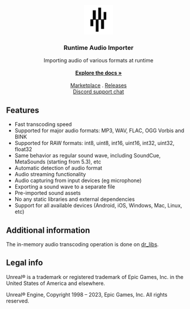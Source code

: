 <br/>
<p align="center">
  <a href="https://github.com/gtreshchev/RuntimeAudioImporter">
    <img src="Resources/Icon128.png" alt="Logo" width="80" height="80">
  </a>

<h3 align="center">Runtime Audio Importer</h3>

  <p align="center">
    Importing audio of various formats at runtime
    <br/>
    <br/>
    <a href="https://github.com/gtreshchev/RuntimeAudioImporter/wiki"><strong>Explore the docs »</strong></a>
    <br/>
    <br/>
    <a href="https://unrealengine.com/marketplace/product/runtime-audio-importer">Marketplace</a>
    .
    <a href="https://github.com/gtreshchev/RuntimeAudioImporter/releases">Releases</a>
    <br/>
    <a href="https://discord.gg/s3e53uByCq">Discord support chat</a>
  </p>

## Features

- Fast transcoding speed
- Supported for major audio formats: MP3, WAV, FLAC, OGG Vorbis and BINK
- Supported for RAW formats: int8, uint8, int16, uint16, int32, uint32, float32
- Same behavior as regular sound wave, including SoundCue, MetaSounds (starting from 5.3), etc
- Automatic detection of audio format
- Audio streaming functionality
- Audio capturing from input devices (eg microphone)
- Exporting a sound wave to a separate file
- Pre-imported sound assets
- No any static libraries and external dependencies
- Support for all available devices (Android, iOS, Windows, Mac, Linux, etc)

## Additional information

The in-memory audio transcoding operation is done on [dr_libs](https://github.com/mackron/dr_libs).

## Legal info

Unreal® is a trademark or registered trademark of Epic Games, Inc. in the United States of America and elsewhere.

Unreal® Engine, Copyright 1998 – 2023, Epic Games, Inc. All rights reserved.
